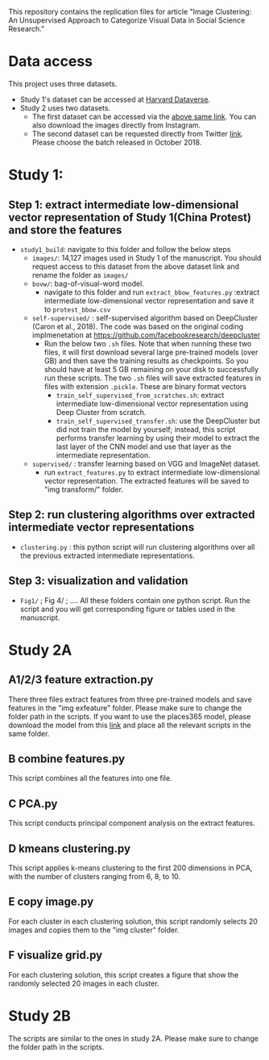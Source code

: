 
This repository contains the replication files for article "Image Clustering: An Unsupervised Approach to Categorize Visual Data in Social Science Research."

# Data access
This project uses three datasets. 
- Study 1's dataset can be accessed at [Harvard Dataverse](https://doi.org/10.7910/DVN/VSOH5H). 
- Study 2 uses two datasets. 
  -  The first dataset can be accessed via the [above same link](https://doi.org/10.7910/DVN/VSOH5H). You can also download the images directly from Instagram. 
  - The second dataset can be requested directly from Twitter [link](https://transparency.twitter.com/en/reports/information-operations.html). Please choose the batch released in October 2018.

# Study 1:

## Step 1: extract intermediate low-dimensional vector representation of Study 1(China Protest) and store the features
- `study1_build`: navigate to this folder and follow the below steps
  - `images/`: 14,127 images used in Study 1 of the manuscript. You should request access to this dataset from the above dataset link and rename the folder as `images/` 
  - `bovw/`: bag-of-visual-word model. 
    - navigate to this folder and run `extract_bbow_features.py` :extract intermediate low-dimensional vector representation and save it to `protest_bbow.csv`
  - `self-supervised/` : self-supervised algorithm based on DeepCluster (Caron et al., 2018). The code was based on the original coding implmenetation at https://github.com/facebookresearch/deepcluster
    - Run the below two `.sh` files. Note that when running these two files, it will first download several large pre-trained models (over GB) and then save the training results as checkpoints. So you should have at least 5 GB remaining on your disk to successfully run these scripts. The two `.sh` files will save extracted features in files with extension `.pickle`. These are binary format vectors
      - `train_self_supervised_from_scratches.sh`: extract intermediate low-dimensional vector representation using Deep Cluster from scratch.
      - `train_self_supervised_transfer.sh`: use the DeepCluster but did not train the model by yourself; instead, this script performs transfer learning by using their model to extract the last layer of the CNN model and use that layer as the intermediate representation.
  - `supervised/` : transfer learning based on VGG and ImageNet dataset. 
    - run `extract_features.py` to extract  intermediate low-dimensional vector representation. The extracted features will be saved to "img transform/" folder.
## Step 2: run clustering algorithms over extracted intermediate vector representations
  - `clustering.py` : this python script will run clustering algorithms over all the previous extracted intermediate representations.
## Step 3: visualization and validation
- `Fig1/` ; Fig 4/ ; .... All these folders contain one python script. Run the script and you will get corresponding figure or tables used in the manuscript.


# Study 2A
## A1/2/3 feature extraction.py
There three files extract features from three pre-trained models and save features in the "img exfeature" folder. Please make sure to change the folder path in the scripts. If you want to use the places365 model, please download the model from this [link](https://github.com/GKalliatakis/Keras-VGG16-places365) and place all the relevant scripts in the same folder. 

## B combine features.py
This script combines all the features into one file.

## C PCA.py
This script conducts principal component analysis on the extract features.

## D kmeans clustering.py
This script applies k-means clustering to the first 200 dimensions in PCA, with the number of clusters ranging from 6, 8, to 10.

## E copy image.py
For each cluster in each clustering solution, this script randomly selects 20 images and copies them to the "img cluster" folder.

## F visualize grid.py
For each clustering solution, this script creates a figure that show the randomly selected 20 images in each cluster.

# Study 2B
The scripts are similar to the ones in study 2A. Please make sure to change the folder path in the scripts.
